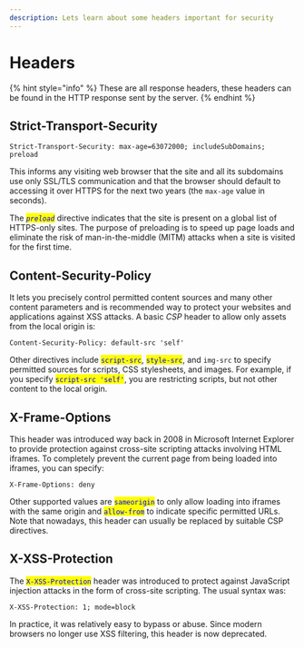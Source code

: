 ```yaml
---
description: Lets learn about some headers important for security
---
```


# Headers

{% hint style="info" %}
These are all response headers, these headers can be found in the HTTP response sent by the server.
{% endhint %}

## Strict-Transport-Security

```
Strict-Transport-Security: max-age=63072000; includeSubDomains; preload
```

This informs any visiting web browser that the site and all its subdomains use only SSL/TLS communication and that the browser should default to accessing it over HTTPS for the next two years (the `max-age` value in seconds).&#x20;

The _<mark style="color:blue;">`preload`</mark>_ directive indicates that the site is present on a global list of HTTPS-only sites. The purpose of preloading is to speed up page loads and eliminate the risk of man-in-the-middle (MITM) attacks when a site is visited for the first time.



## Content-Security-Policy

It lets you precisely control permitted content sources and many other content parameters and is recommended way to protect your websites and applications against XSS attacks. A basic _CSP_ header to allow only assets from the local origin is:&#x20;

```
Content-Security-Policy: default-src 'self'
```

Other directives include <mark style="color:blue;">`script-src`</mark>, <mark style="color:blue;">`style-src`</mark>, and `img-src` to specify permitted sources for scripts, CSS stylesheets, and images. For example, if you specify <mark style="color:blue;">`script-src 'self'`</mark>, you are restricting scripts, but not other content to the local origin.

## X-Frame-Options

This header was introduced way back in 2008 in Microsoft Internet Explorer to provide protection against cross-site scripting attacks involving HTML iframes. To completely prevent the current page from being loaded into iframes, you can specify:

```
X-Frame-Options: deny
```

Other supported values are <mark style="color:blue;">`sameorigin`</mark> to only allow loading into iframes with the same origin and <mark style="color:blue;">`allow-from`</mark> to indicate specific permitted URLs. Note that nowadays, this header can usually be replaced by suitable CSP directives.



## X-XSS-Protection

The <mark style="color:blue;">`X-XSS-Protection`</mark> header was introduced to protect against JavaScript injection attacks in the form of cross-site scripting. The usual syntax was:

```
X-XSS-Protection: 1; mode=block
```

In practice, it was relatively easy to bypass or abuse. Since modern browsers no longer use XSS filtering, this header is now deprecated.
